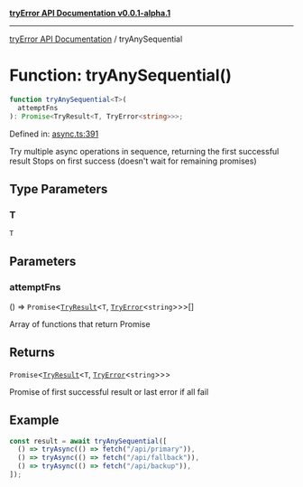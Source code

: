 [**tryError API Documentation v0.0.1-alpha.1**](../index.md)

---

[tryError API Documentation](../index.md) / tryAnySequential

# Function: tryAnySequential()

```ts
function tryAnySequential<T>(
  attemptFns
): Promise<TryResult<T, TryError<string>>>;
```

Defined in: [async.ts:391](https://github.com/oconnorjohnson/try-error/blob/e3ae0308069a4fba073f4543d527ad76373db795/src/async.ts#L391)

Try multiple async operations in sequence, returning the first successful result
Stops on first success (doesn't wait for remaining promises)

## Type Parameters

### T

`T`

## Parameters

### attemptFns

() => `Promise`\<[`TryResult`](../type-aliases/TryResult.md)\<`T`, [`TryError`](../interfaces/TryError.md)\<`string`\>\>\>[]

Array of functions that return Promise<TryResult>

## Returns

`Promise`\<[`TryResult`](../type-aliases/TryResult.md)\<`T`, [`TryError`](../interfaces/TryError.md)\<`string`\>\>\>

Promise of first successful result or last error if all fail

## Example

```typescript
const result = await tryAnySequential([
  () => tryAsync(() => fetch("/api/primary")),
  () => tryAsync(() => fetch("/api/fallback")),
  () => tryAsync(() => fetch("/api/backup")),
]);
```
